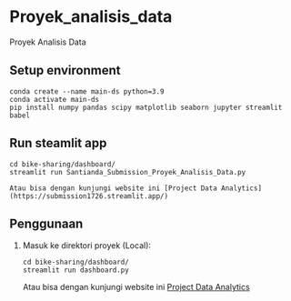 # Proyek_analisis_data
Proyek Analisis Data 
## Setup environment
```
conda create --name main-ds python=3.9
conda activate main-ds
pip install numpy pandas scipy matplotlib seaborn jupyter streamlit babel
```
## Run steamlit app
```shell
cd bike-sharing/dashboard/
streamlit run Santianda_Submission_Proyek_Analisis_Data.py
```
    Atau bisa dengan kunjungi website ini [Project Data Analytics](https://submission1726.streamlit.app/)
## Penggunaan
1. Masuk ke direktori proyek (Local):

    ```shell
    cd bike-sharing/dashboard/
    streamlit run dashboard.py
    ```
    Atau bisa dengan kunjungi website ini [Project Data Analytics](https://submission1726.streamlit.app/)

